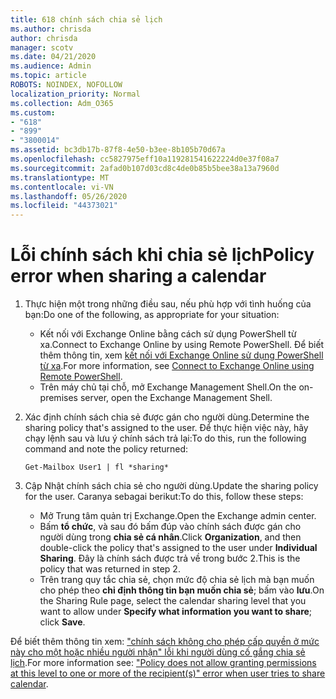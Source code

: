 ```yaml
---
title: 618 chính sách chia sẻ lịch
ms.author: chrisda
author: chrisda
manager: scotv
ms.date: 04/21/2020
ms.audience: Admin
ms.topic: article
ROBOTS: NOINDEX, NOFOLLOW
localization_priority: Normal
ms.collection: Adm_O365
ms.custom:
- "618"
- "899"
- "3800014"
ms.assetid: bc3db17b-87f8-4e50-b3ee-8b105b70d67a
ms.openlocfilehash: cc5827975eff10a119281541622224d0e37f08a7
ms.sourcegitcommit: 2afad0b107d03cd8c4de0b85b5bee38a13a7960d
ms.translationtype: MT
ms.contentlocale: vi-VN
ms.lasthandoff: 05/26/2020
ms.locfileid: "44373021"
---
```

# <a name="policy-error-when-sharing-a-calendar"></a><span data-ttu-id="396b5-102">Lỗi chính sách khi chia sẻ lịch</span><span class="sxs-lookup"><span data-stu-id="396b5-102">Policy error when sharing a calendar</span></span>

1. <span data-ttu-id="396b5-103">Thực hiện một trong những điều sau, nếu phù hợp với tình huống của bạn:</span><span class="sxs-lookup"><span data-stu-id="396b5-103">Do one of the following, as appropriate for your situation:</span></span>
    - <span data-ttu-id="396b5-104">Kết nối với Exchange Online bằng cách sử dụng PowerShell từ xa.</span><span class="sxs-lookup"><span data-stu-id="396b5-104">Connect to Exchange Online by using Remote PowerShell.</span></span> <span data-ttu-id="396b5-105">Để biết thêm thông tin, xem [kết nối với Exchange Online sử dụng PowerShell từ xa](https://technet.microsoft.com/library/jj984289%28v=exchg.160%29.aspx).</span><span class="sxs-lookup"><span data-stu-id="396b5-105">For more information, see [Connect to Exchange Online using Remote PowerShell](https://technet.microsoft.com/library/jj984289%28v=exchg.160%29.aspx).</span></span>
    - <span data-ttu-id="396b5-106">Trên máy chủ tại chỗ, mở Exchange Management Shell.</span><span class="sxs-lookup"><span data-stu-id="396b5-106">On the on-premises server, open the Exchange Management Shell.</span></span>
2. <span data-ttu-id="396b5-107">Xác định chính sách chia sẻ được gán cho người dùng.</span><span class="sxs-lookup"><span data-stu-id="396b5-107">Determine the sharing policy that's assigned to the user.</span></span> <span data-ttu-id="396b5-108">Để thực hiện việc này, hãy chạy lệnh sau và lưu ý chính sách trả lại:</span><span class="sxs-lookup"><span data-stu-id="396b5-108">To do this, run the following command and note the policy returned:</span></span>

    `
    Get-Mailbox User1 | fl *sharing*
    `

3. <span data-ttu-id="396b5-109">Cập Nhật chính sách chia sẻ cho người dùng.</span><span class="sxs-lookup"><span data-stu-id="396b5-109">Update the sharing policy for the user.</span></span> <span data-ttu-id="396b5-110">Caranya sebagai berikut:</span><span class="sxs-lookup"><span data-stu-id="396b5-110">To do this, follow these steps:</span></span>
    - <span data-ttu-id="396b5-111">Mở Trung tâm quản trị Exchange.</span><span class="sxs-lookup"><span data-stu-id="396b5-111">Open the Exchange admin center.</span></span>
    - <span data-ttu-id="396b5-112">Bấm **tổ chức**, và sau đó bấm đúp vào chính sách được gán cho người dùng trong **chia sẻ cá nhân**.</span><span class="sxs-lookup"><span data-stu-id="396b5-112">Click **Organization**, and then double-click the policy that's assigned to the user under **Individual Sharing**.</span></span> <span data-ttu-id="396b5-113">Đây là chính sách được trả về trong bước 2.</span><span class="sxs-lookup"><span data-stu-id="396b5-113">This is the policy that was returned in step 2.</span></span>
    - <span data-ttu-id="396b5-114">Trên trang quy tắc chia sẻ, chọn mức độ chia sẻ lịch mà bạn muốn cho phép theo **chỉ định thông tin bạn muốn chia sẻ**; bấm vào **lưu**.</span><span class="sxs-lookup"><span data-stu-id="396b5-114">On the Sharing Rule page, select the calendar sharing level that you want to allow under **Specify what information you want to share**; click **Save**.</span></span>

<span data-ttu-id="396b5-115">Để biết thêm thông tin xem: ["chính sách không cho phép cấp quyền ở mức này cho một hoặc nhiều người nhận" lỗi khi người dùng cố gắng chia sẻ lịch](https://docs.microsoft.com/exchange/troubleshoot/calendar-sharing/policy-permissions-issue).</span><span class="sxs-lookup"><span data-stu-id="396b5-115">For more information see: ["Policy does not allow granting permissions at this level to one or more of the recipient(s)" error when user tries to share calendar](https://docs.microsoft.com/exchange/troubleshoot/calendar-sharing/policy-permissions-issue).</span></span>
